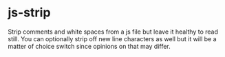 # js-strip
Strip comments and white spaces from a js file but leave it healthy to read still. You can optionally strip off new line characters as well but it will be a matter of choice switch since opinions on that may differ.
